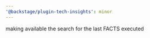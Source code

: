 ```yaml
---
'@backstage/plugin-tech-insights': minor
---
```


making available the search for the last FACTS executed

